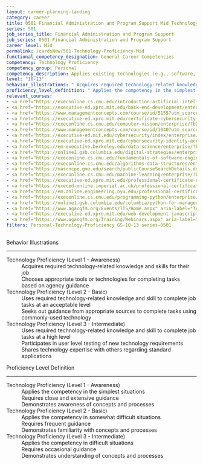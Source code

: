 ```yaml
---
layout: career-planning-landing
category: career
title: 0501 Financial Administration and Program Support Mid Technology Proficiency
series: 501
job_series_title: Financial Administration and Program Support
job_series: 0501 Financial Administration and Program Support
career_level: Mid
permalink: /cardsNew/501-Technology-Proficiency-Mid
functional_competency_designation: General Career Competencies
competency: Technology Proficiency
competency_group: Personal
competency_description: Applies existing technologies (e.g., software, applications, online systems and databases), within IT governance and rules, to meet organizational requirements. Shares technology knowledge with others in the organization. Identifies potential opportunities for the use of new or emerging technologies to improve business processes.
level: "10-13"
behavior_illustrations: " Acquires required technology-related knowledge and skills for their job  Chooses appropriate tools or technologies for completing tasks based on agency guidance ?  Uses required technology-related knowledge and skill to complete job tasks at an acceptable level  Seeks out guidance from appropriate sources to complete tasks using commonly-used technology ?  Uses required technology-related knowledge and skill to complete job tasks at a high level  Participates in user level testing of new technology requirements  Shares technology expertise with others regarding standard applications"
proficiency_level_definition: " Applies the competency in the simplest situations  Requires close and extensive guidance  Demonstrates awareness of concepts and processes ?  Applies the competency in somewhat difficult situations  Requires frequent guidance  Demonstrates familiarity with concepts and processes ?  Applies the competency in difficult situations  Requires occasional guidance  Demonstrates understanding of concepts and processes"
relevant_courses: 
- <a href="https://execonline.cs.cmu.edu/introduction-artificial-intelligence/enterprise/?b2c_form=true&utm_campaign=gsa&utm_source=b2b" aria-label="Artificial Intelligence (with Carnegie Mellon University School of Computer Science) - https://execonline.cs.cmu.edu/introduction-artificial-intelligence/enterprise/?b2c_form=true&utm_campaign=gsa&utm_source=b2b">Artificial Intelligence (with Carnegie Mellon University School of Computer Science)</a>, Emeritus
- <a href="https://executive-ed.xpro.mit.edu/back-end-development/enterprise/?b2c_form=true&utm_campaign=gsa&utm_source=b2b" aria-label="Back-End Development (with MIT xPRO) - https://executive-ed.xpro.mit.edu/back-end-development/enterprise/?b2c_form=true&utm_campaign=gsa&utm_source=b2b">Back-End Development (with MIT xPRO)</a>, Emeritus
- <a href="https://www.managementconcepts.com/course/id/5155?utm_source=CFOportal&utm_medium=listing&utm_campaign=CFOTTEP&utm_id=23FM" aria-label="Budget Estimating Using Microsoft Excel - https://www.managementconcepts.com/course/id/5155?utm_source=CFOportal&utm_medium=listing&utm_campaign=CFOTTEP&utm_id=23FM">Budget Estimating Using Microsoft Excel</a>, Management Concepts
- <a href="https://executive-ed.xpro.mit.edu/certificate-cybersecurity-defense/enterprise/?b2c_form=true&utm_campaign=gsa&utm_source=b2b" aria-label="Certificate in Cybersecurity Defense (with MIT xPRO) - https://executive-ed.xpro.mit.edu/certificate-cybersecurity-defense/enterprise/?b2c_form=true&utm_campaign=gsa&utm_source=b2b">Certificate in Cybersecurity Defense (with MIT xPRO)</a>, Emeritus
- <a href="https://execonline.cs.cmu.edu/computer-vision/enterprise/?b2c_form=true&utm_campaign=gsa&utm_source=b2b" aria-label="Computer Vision (with Carnegie Mellon University School of Computer Science) - https://execonline.cs.cmu.edu/computer-vision/enterprise/?b2c_form=true&utm_campaign=gsa&utm_source=b2b">Computer Vision (with Carnegie Mellon University School of Computer Science)</a>, Emeritus
- <a href="https://www.managementconcepts.com/course/id/1040?utm_source=CFOportal&utm_medium=listing&utm_campaign=CFOTTEP&utm_id=23FM" aria-label="Cybersecurity For Contracting Professionals - https://www.managementconcepts.com/course/id/1040?utm_source=CFOportal&utm_medium=listing&utm_campaign=CFOTTEP&utm_id=23FM">Cybersecurity For Contracting Professionals</a>, Management Concepts
- <a href="https://executive-ed.mit.edu/cybersecurity/index/enterprise/?b2c_form=true&utm_campaign=gsa&utm_source=b2b" aria-label="Cybersecurity for Managers&#58; A Playbook (with MIT Sloan Executive Education) - https://executive-ed.mit.edu/cybersecurity/index/enterprise/?b2c_form=true&utm_campaign=gsa&utm_source=b2b">Cybersecurity for Managers&#58; A Playbook (with MIT Sloan Executive Education)</a>, Emeritus
- <a href="https://executive-ed.xpro.mit.edu/cybersecurity-identity-access-management/enterprise/?b2c_form=true&utm_campaign=gsa&utm_source=b2b" aria-label="Cybersecurity&#58; Identity and Access Management (with MIT xPRO) - https://executive-ed.xpro.mit.edu/cybersecurity-identity-access-management/enterprise/?b2c_form=true&utm_campaign=gsa&utm_source=b2b">Cybersecurity&#58; Identity and Access Management (with MIT xPRO)</a>, Emeritus
- <a href="https://em-executive.berkeley.edu/data-science/enterprise/?b2c_form=true&utm_campaign=gsa&utm_source=b2b" aria-label="Data Science&#58; Bridging Principles and Practice (with UC Berkeley Executive Education) - https://em-executive.berkeley.edu/data-science/enterprise/?b2c_form=true&utm_campaign=gsa&utm_source=b2b">Data Science&#58; Bridging Principles and Practice (with UC Berkeley Executive Education)</a>, Emeritus
- <a href="https://online1.gsb.columbia.edu/digital-strategies/enterprise/?b2c_form=true&utm_campaign=gsa&utm_source=b2b" aria-label="Digital Strategies for Business&#58; Leading the Next-Generation Enterprise (with Columbia Business School Executive Education) - https://online1.gsb.columbia.edu/digital-strategies/enterprise/?b2c_form=true&utm_campaign=gsa&utm_source=b2b">Digital Strategies for Business&#58; Leading the Next-Generation Enterprise (with Columbia Business School Executive Education)</a>, Emeritus
- <a href="https://execonline.cs.cmu.edu/fundamentals-of-software-engineering/enterprise/?b2c_form=true&utm_campaign=gsa&utm_source=b2b" aria-label="Fundamentals of Software Engineering (with Carnegie Mellon University School of Computer Science) - https://execonline.cs.cmu.edu/fundamentals-of-software-engineering/enterprise/?b2c_form=true&utm_campaign=gsa&utm_source=b2b">Fundamentals of Software Engineering (with Carnegie Mellon University School of Computer Science)</a>, Emeritus
- <a href="https://execonline.cs.cmu.edu/algorithms-data-structures/enterprise/?b2c_form=true&utm_campaign=gsa&utm_source=b2b" aria-label="Introduction to Algorithms and Data Structures (with Carnegie Mellon University School of Computer Science) - https://execonline.cs.cmu.edu/algorithms-data-structures/enterprise/?b2c_form=true&utm_campaign=gsa&utm_source=b2b">Introduction to Algorithms and Data Structures (with Carnegie Mellon University School of Computer Science)</a>, Emeritus
- <a href="https://masoncpe.gmu.edu/search/publicCourseSearchDetails.do?method=load&courseId=1738749&courseTitle=machine-learning" aria-label="LHL 0230 Machine Learning - https://masoncpe.gmu.edu/search/publicCourseSearchDetails.do?method=load&courseId=1738749&courseTitle=machine-learning">LHL 0230 Machine Learning</a>, George Mason University
- <a href="https://execonline.cs.cmu.edu/machine-learning/enterprise/?b2c_form=true&utm_campaign=gsa&utm_source=b2b" aria-label="Machine Learning&#58; Fundamentals and Algorithms (with Carnegie Mellon University School of Computer Science) - https://execonline.cs.cmu.edu/machine-learning/enterprise/?b2c_form=true&utm_campaign=gsa&utm_source=b2b">Machine Learning&#58; Fundamentals and Algorithms (with Carnegie Mellon University School of Computer Science)</a>, Emeritus
- <a href="https://executive-ed.xpro.mit.edu/professional-certificate-cybersecurity/enterprise/?b2c_form=true&utm_campaign=gsa&utm_source=b2b" aria-label="Professional Certificate in Cybersecurity (with MIT xPRO) - https://executive-ed.xpro.mit.edu/professional-certificate-cybersecurity/enterprise/?b2c_form=true&utm_campaign=gsa&utm_source=b2b">Professional Certificate in Cybersecurity (with MIT xPRO)</a>, Emeritus
- <a href="https://execed-online.imperial.ac.uk/professional-certificate-ml-ai/enterprise/?b2c_form=true&utm_campaign=gsa&utm_source=b2b" aria-label="Professional Certificate in Machine Learning and Artificial Intelligence (with Imperial College Business School Executive Education) - https://execed-online.imperial.ac.uk/professional-certificate-ml-ai/enterprise/?b2c_form=true&utm_campaign=gsa&utm_source=b2b">Professional Certificate in Machine Learning and Artificial Intelligence (with Imperial College Business School Executive Education)</a>, Emeritus
- <a href="https://em.online.engineering.nyu.edu/professional-certificate-ar-vr/enterprise/?b2c_form=true&utm_campaign=gsa&utm_source=b2b" aria-label="Professional Certificate in UX Design for AR/VR (with NYU Tandon School of Engineering) - https://em.online.engineering.nyu.edu/professional-certificate-ar-vr/enterprise/?b2c_form=true&utm_campaign=gsa&utm_source=b2b">Professional Certificate in UX Design for AR/VR (with NYU Tandon School of Engineering)</a>, Emeritus
- <a href="https://execonline.cs.cmu.edu/programming-python/enterprise/?b2c_form=true&utm_campaign=gsa&utm_source=b2b" aria-label="Programming with Python (with Carnegie Mellon University School of Computer Science) - https://execonline.cs.cmu.edu/programming-python/enterprise/?b2c_form=true&utm_campaign=gsa&utm_source=b2b">Programming with Python (with Carnegie Mellon University School of Computer Science)</a>, Emeritus
- <a href="https://online1.gsb.columbia.edu/columbia/python-for-managers/enterprise/?b2c_form=true&utm_campaign=gsa&utm_source=b2b" aria-label="Python for Managers (Online) (with Columbia Business School Executive Education) - https://online1.gsb.columbia.edu/columbia/python-for-managers/enterprise/?b2c_form=true&utm_campaign=gsa&utm_source=b2b">Python for Managers (Online) (with Columbia Business School Executive Education)</a>, Emeritus
- <a href="https://www.agacgfm.org/Events/TTS/Home.aspx" aria-label="Technology and Transformation Summit (TTS) - https://www.agacgfm.org/Events/TTS/Home.aspx">Technology and Transformation Summit (TTS)</a>, AGA
- <a href="https://executive-ed.xpro.mit.edu/web-development-javascript/enterprise/?b2c_form=true&utm_campaign=gsa&utm_source=b2b" aria-label="Web Development with JavaScript (with MIT xPRO) - https://executive-ed.xpro.mit.edu/web-development-javascript/enterprise/?b2c_form=true&utm_campaign=gsa&utm_source=b2b">Web Development with JavaScript (with MIT xPRO)</a>, Emeritus
- <a href="https://www.agacgfm.org/Training/Webinars.aspx" aria-label="Webinar - Cybersecurity/ERM - https://www.agacgfm.org/Training/Webinars.aspx">Webinar - Cybersecurity/ERM</a>, AGA
filters: Personal-Technology-Proficiency GS-10-13 series-0501
---
```


<div class="desktop:grid-col-6 margin-y-3">
  <div class="border-top-2 bg-white padding-3 shadow-5 height-full members-hover border-1px button-border border-top-blue radius-lg">
    <p class="text-bold label-color font-size-21">Behavior Illustrations</p>
    <hr class="hr-green"/>
    <dl class="text-base card-content-color"><dt>Technology Proficiency (Level 1 - Awareness)</dt><dd>Acquires required technology-related knowledge and skills for their job </dd><dd>Chooses appropriate tools or technologies for completing tasks based on agency guidance</dd><dt>Technology Proficiency (Level 2 - Basic)</dt><dd>Uses required technology-related knowledge and skill to complete job tasks at an acceptable level </dd><dd>Seeks out guidance from appropriate sources to complete tasks using commonly-used technology</dd><dt>Technology Proficiency (Level 3 - Intermediate)</dt><dd>Uses required technology-related knowledge and skill to complete job tasks at a high level </dd><dd>Participates in user level testing of new technology requirements </dd><dd>Shares technology expertise with others regarding standard applications</dd></dl>
  </div>
</div>
<div class="desktop:grid-col-6 margin-y-3">
  <div class="border-top-2 bg-white padding-3 shadow-5 height-full members-hover border-1px button-border border-top-blue radius-lg">
    <p class="text-bold label-color font-size-21">Proficiency Level Definition</p>
     <hr class="hr-green"/>
    <dl class="text-base card-content-color"><dt>Technology Proficiency (Level 1 - Awareness)</dt><dd>Applies the competency in the simplest situations </dd><dd>Requires close and extensive guidance </dd><dd>Demonstrates awareness of concepts and processes</dd><dt>Technology Proficiency (Level 2 - Basic)</dt><dd>Applies the competency in somewhat difficult situations </dd><dd>Requires frequent guidance </dd><dd>Demonstrates familiarity with concepts and processes</dd><dt>Technology Proficiency (Level 3 - Intermediate)</dt><dd>Applies the competency in difficult situations </dd><dd>Requires occasional guidance </dd><dd>Demonstrates understanding of concepts and processes</dd></dl>
  </div>
</div>